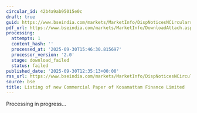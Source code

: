 ```yaml
---
circular_id: 42b4a9ab95015e0c
draft: true
guid: https://www.bseindia.com/markets/MarketInfo/DispNoticesNCirculars.aspx?Noticeid={6A5B6425-FEA3-4C8D-84B9-02FD5935A945}&noticeno=20250930-45&dt=09/30/2025&icount=45&totcount=104&flag=0
pdf_url: https://www.bseindia.com/markets/MarketInfo/DownloadAttach.aspx?id=20250930-45&attachedId=
processing:
  attempts: 1
  content_hash: ''
  processed_at: '2025-09-30T15:46:30.815697'
  processor_version: '2.0'
  stage: download_failed
  status: failed
published_date: '2025-09-30T12:35:13+00:00'
rss_url: https://www.bseindia.com/markets/MarketInfo/DispNoticesNCirculars.aspx?Noticeid={6A5B6425-FEA3-4C8D-84B9-02FD5935A945}&noticeno=20250930-45&dt=09/30/2025&icount=45&totcount=104&flag=0
source: bse
title: Listing of new Commercial Paper of Kosamattam Finance Limited
---
```


Processing in progress...